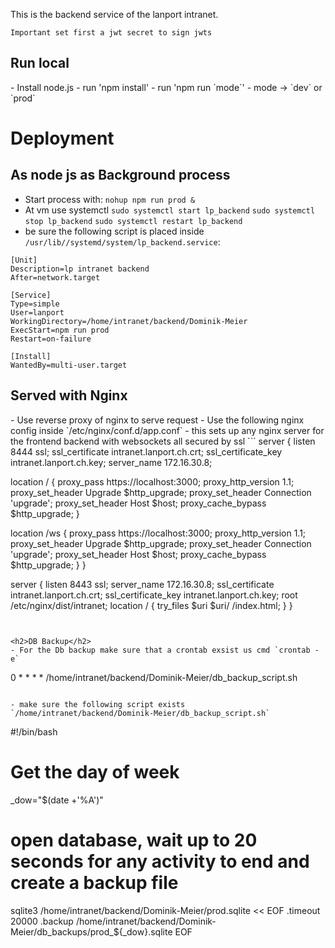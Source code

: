This is the backend service of the lanport intranet.

`Important set first a jwt secret to sign jwts`

<h2>Run local</h2>
- Install node.js 
- run 'npm install'
- run 'npm run `mode`'
- mode -> `dev` or `prod`

<h1>Deployment</h1>
<h2>As node js as Background process</h2>

- Start process with: `nohup npm run prod &`
- At vm use systemctl `sudo systemctl start lp_backend` `sudo systemctl stop lp_backend` `sudo systemctl restart lp_backend`
- be sure the following script is placed inside `/usr/lib//systemd/system/lp_backend.service`:

```
[Unit]
Description=lp intranet backend
After=network.target

[Service]
Type=simple
User=lanport
WorkingDirectory=/home/intranet/backend/Dominik-Meier
ExecStart=npm run prod
Restart=on-failure

[Install]
WantedBy=multi-user.target
```

<h2>Served with Nginx</h2>
- Use reverse proxy of nginx to serve request
- Use the following nginx config inside `/etc/nginx/conf.d/app.conf`
- this sets up any nginx server for the frontend backend with websockets all secured by ssl
```
server {
 listen 8444 ssl;
 ssl_certificate intranet.lanport.ch.crt;
 ssl_certificate_key intranet.lanport.ch.key;
 server_name 172.16.30.8;

 location / {
   proxy_pass https://localhost:3000;
   proxy_http_version 1.1;
   proxy_set_header Upgrade $http_upgrade;
   proxy_set_header Connection 'upgrade';
   proxy_set_header Host $host;
   proxy_cache_bypass $http_upgrade;
  }

 location /ws {
   proxy_pass https://localhost:3000;
   proxy_http_version 1.1;
   proxy_set_header Upgrade $http_upgrade;
   proxy_set_header Connection 'upgrade';
   proxy_set_header Host $host;
   proxy_cache_bypass $http_upgrade;
  }
}


server {
 listen 8443 ssl;
 server_name 172.16.30.8;
 ssl_certificate intranet.lanport.ch.crt;
 ssl_certificate_key intranet.lanport.ch.key;
 root /etc/nginx/dist/intranet;
 location / {
  try_files $uri $uri/ /index.html;
 }
}
```


<h2>DB Backup</h2>
- For the Db backup make sure that a crontab exsist us cmd `crontab -e`
```
0 * * * * /home/intranet/backend/Dominik-Meier/db_backup_script.sh
```

- make sure the following script exists `/home/intranet/backend/Dominik-Meier/db_backup_script.sh`
```
#!/bin/bash

# Get the day of week
_dow="$(date +'%A')"

# open database, wait up to 20 seconds for any activity to end and create a backup file
sqlite3 /home/intranet/backend/Dominik-Meier/prod.sqlite << EOF
.timeout 20000
.backup /home/intranet/backend/Dominik-Meier/db_backups/prod_${_dow}.sqlite
EOF
```
